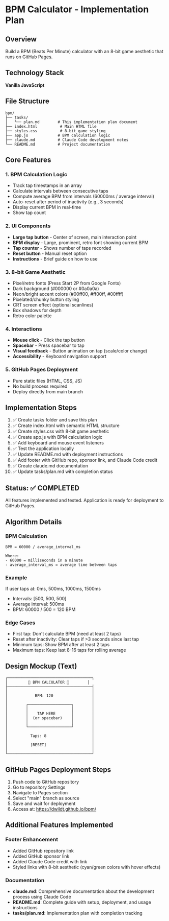 # BPM Calculator - Implementation Plan

## Overview
Build a BPM (Beats Per Minute) calculator with an 8-bit game aesthetic that runs on GitHub Pages.

## Technology Stack
**Vanilla JavaScript** 

## File Structure
```
bpm/
├── tasks/
│   └── plan.md        # This implementation plan document
├── index.html          # Main HTML file
├── styles.css          # 8-bit game styling
├── app.js             # BPM calculation logic
├── claude.md          # Claude Code development notes
└── README.md          # Project documentation
```

## Core Features

### 1. BPM Calculation Logic
- Track tap timestamps in an array
- Calculate intervals between consecutive taps
- Compute average BPM from intervals (60000ms / average interval)
- Auto-reset after period of inactivity (e.g., 3 seconds)
- Display current BPM in real-time
- Show tap count

### 2. UI Components
- **Large tap button** - Center of screen, main interaction point
- **BPM display** - Large, prominent, retro font showing current BPM
- **Tap counter** - Shows number of taps recorded
- **Reset button** - Manual reset option
- **Instructions** - Brief guide on how to use

### 3. 8-bit Game Aesthetic
- Pixel/retro fonts (Press Start 2P from Google Fonts)
- Dark background (#000000 or #0a0a0a)
- Neon/bright accent colors (#00ff00, #ff00ff, #00ffff)
- Pixelated/chunky button styling
- CRT screen effect (optional scanlines)
- Box shadows for depth
- Retro color palette

### 4. Interactions
- **Mouse click** - Click the tap button
- **Spacebar** - Press spacebar to tap
- **Visual feedback** - Button animation on tap (scale/color change)
- **Accessibility** - Keyboard navigation support

### 5. GitHub Pages Deployment
- Pure static files (HTML, CSS, JS)
- No build process required
- Deploy directly from main branch

## Implementation Steps

1. ✅ Create tasks folder and save this plan
2. ✅ Create index.html with semantic HTML structure
3. ✅ Create styles.css with 8-bit game aesthetic
4. ✅ Create app.js with BPM calculation logic
5. ✅ Add keyboard and mouse event listeners
6. ✅ Test the application locally
7. ✅ Update README.md with deployment instructions
8. ✅ Add footer with GitHub repo, sponsor link, and Claude Code credit
9. ✅ Create claude.md documentation
10. ✅ Update tasks/plan.md with completion status

## Status: ✅ COMPLETED

All features implemented and tested. Application is ready for deployment to GitHub Pages.

## Algorithm Details

### BPM Calculation
```
BPM = 60000 / average_interval_ms

Where:
- 60000 = milliseconds in a minute
- average_interval_ms = average time between taps
```

### Example
If user taps at: 0ms, 500ms, 1000ms, 1500ms
- Intervals: [500, 500, 500]
- Average interval: 500ms
- BPM: 60000 / 500 = 120 BPM

### Edge Cases
- First tap: Don't calculate BPM (need at least 2 taps)
- Reset after inactivity: Clear taps if >3 seconds since last tap
- Minimum taps: Show BPM after at least 2 taps
- Maximum taps: Keep last 8-16 taps for rolling average

## Design Mockup (Text)

```
┌─────────────────────────────────────┐
│         🎵 BPM CALCULATOR 🎵        │
├─────────────────────────────────────┤
│                                     │
│            BPM: 120                 │
│                                     │
│        ┌───────────────────┐        │
│        │                   │        │
│        │    TAP HERE       │        │
│        │  (or spacebar)    │        │
│        │                   │        │
│        └───────────────────┘        │
│                                     │
│          Taps: 8                    │
│                                     │
│          [RESET]                    │
│                                     │
└─────────────────────────────────────┘
```

## GitHub Pages Deployment Steps

1. Push code to GitHub repository
2. Go to repository Settings
3. Navigate to Pages section
4. Select "main" branch as source
5. Save and wait for deployment
6. Access at: https://dwildt.github.io/bpm/

## Additional Features Implemented

### Footer Enhancement
- Added GitHub repository link
- Added GitHub sponsor link
- Added Claude Code credit with link
- Styled links with 8-bit aesthetic (cyan/green colors with hover effects)

### Documentation
- **claude.md**: Comprehensive documentation about the development process using Claude Code
- **README.md**: Complete guide with setup, deployment, and usage instructions
- **tasks/plan.md**: Implementation plan with completion tracking
